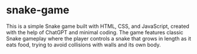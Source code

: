 # snake-game
This is a simple Snake game built with HTML, CSS, and JavaScript, created with the help of ChatGPT and minimal coding. The game features classic Snake gameplay where the player controls a snake that grows in length as it eats food, trying to avoid collisions with walls and its own body.
